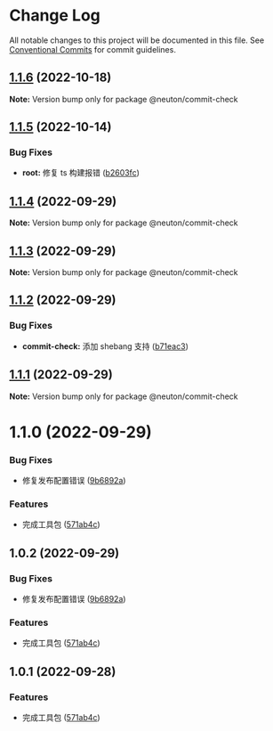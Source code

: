 # Change Log

All notable changes to this project will be documented in this file.
See [Conventional Commits](https://conventionalcommits.org) for commit guidelines.

## [1.1.6](https://github.com/fuxiang123/test-learn/compare/@neuton/commit-check@1.1.5...@neuton/commit-check@1.1.6) (2022-10-18)

**Note:** Version bump only for package @neuton/commit-check

## [1.1.5](https://github.com/fuxiang123/test-learn/compare/@neuton/commit-check@1.1.4...@neuton/commit-check@1.1.5) (2022-10-14)

### Bug Fixes

- **root:** 修复 ts 构建报错 ([b2603fc](https://github.com/fuxiang123/test-learn/commit/b2603fc478c991be265849c4a17eaf46ca5e1d8e))

## [1.1.4](https://github.com/fuxiang123/test-learn/compare/@neuton/commit-check@1.1.3...@neuton/commit-check@1.1.4) (2022-09-29)

**Note:** Version bump only for package @neuton/commit-check

## [1.1.3](https://github.com/fuxiang123/test-learn/compare/@neuton/commit-check@1.1.2...@neuton/commit-check@1.1.3) (2022-09-29)

**Note:** Version bump only for package @neuton/commit-check

## [1.1.2](https://github.com/fuxiang123/test-learn/compare/@neuton/commit-check@1.1.1...@neuton/commit-check@1.1.2) (2022-09-29)

### Bug Fixes

- **commit-check:** 添加 shebang 支持 ([b71eac3](https://github.com/fuxiang123/test-learn/commit/b71eac37798e01e6708878c3cfef30645a4cf3e4))

## [1.1.1](https://github.com/fuxiang123/test-learn/compare/@neuton/commit-check@1.1.0...@neuton/commit-check@1.1.1) (2022-09-29)

**Note:** Version bump only for package @neuton/commit-check

# 1.1.0 (2022-09-29)

### Bug Fixes

- 修复发布配置错误 ([9b6892a](https://github.com/fuxiang123/test-learn/commit/9b6892a902580134022ee0233f4888d974030565))

### Features

- 完成工具包 ([571ab4c](https://github.com/fuxiang123/test-learn/commit/571ab4c1fe311b5f90e0912822f678d67d71ee58))

## 1.0.2 (2022-09-29)

### Bug Fixes

- 修复发布配置错误 ([9b6892a](https://github.com/fuxiang123/test-learn/commit/9b6892a902580134022ee0233f4888d974030565))

### Features

- 完成工具包 ([571ab4c](https://github.com/fuxiang123/test-learn/commit/571ab4c1fe311b5f90e0912822f678d67d71ee58))

## 1.0.1 (2022-09-28)

### Features

- 完成工具包 ([571ab4c](https://github.com/fuxiang123/test-learn/commit/571ab4c1fe311b5f90e0912822f678d67d71ee58))
